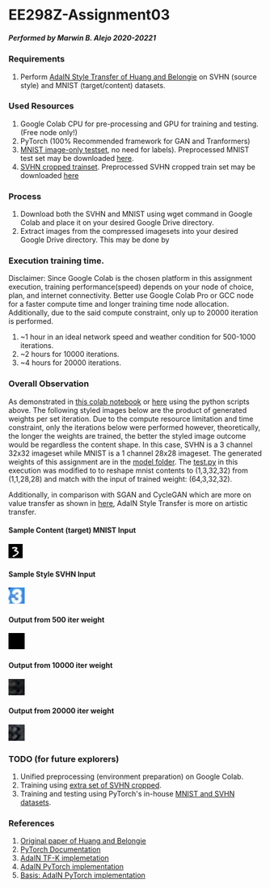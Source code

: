 # EE298Z-Assignment03
##### Performed by Marwin B. Alejo 2020-20221

### Requirements
1. Perform [AdaIN Style Transfer of Huang and Belongie](https://arxiv.org/abs/1703.06868) on SVHN (source style) and MNIST (target/content) datasets.

### Used Resources
1. Google Colab CPU for pre-processing and GPU for training and testing. (Free node only!)
2. PyTorch (100% Recommended framework for GAN and Tranformers)
3. [MNIST image-only testset](http://yann.lecun.com/exdb/mnist/t10k-images-idx3-ubyte.gz), no need for labels). Preprocessed MNIST test set may be downloaded [here](https://drive.google.com/drive/folders/11plhHR7DPpYEZGEHrg6Rc5h1hUM2Ipm9?usp=sharing).
4. [SVHN cropped trainset](http://ufldl.stanford.edu/housenumbers/train_32x32.mat). Preprocessed SVHN  cropped train set may be downloaded [here](https://drive.google.com/drive/folders/12h7VfLTQNhgzOaeux2OP0D4mM-f1MRIk?usp=sharing)

### Process
1. Download both the SVHN and MNIST using wget command in Google Colab and place it on your desired Google Drive directory.
2. Extract images from the compressed imagesets into your desired Google Drive directory. This may be done by 

### Execution training time.

Disclaimer: Since Google Colab is the chosen platform in this assignment execution, training performance(speed) depends on your node of choice, plan, and internet connectivity. Better use Google Colab Pro or GCC node for a faster compute time and longer training time node allocation. Additionally, due to the said  compute constraint, only up to 20000 iteration is performed.

1. ~1 hour in an ideal network speed and weather condition for 500-1000 iterations.<br>
2. ~2 hours for 10000 iterations. <br>
3. ~4 hours for 20000 iterations. <br>

### Overall Observation
As demonstrated in [this colab notebook](https://github.com/soymarwin/ee298z/blob/main/assignment03/EE298Z_Assignment03.ipynb) or [here](https://colab.research.google.com/drive/1WnAph025ctBbiHSibVFogHQZoSiyjlfA?usp=sharing) using the python scripts above. The following styled images below are the product of generated weights per set iteration. Due to the compute resource limitation and time constraint, only the iterations below were performed however, theoretically, the longer the weights are trained, the better the styled image outcome would be regardless the content shape. In this case, SVHN is a 3 channel 32x32 imageset while MNIST is a 1 channel 28x28 imageset. The generated weights of this assignment are in the [model folder](https://github.com/soymarwin/ee298z/blob/main/assignment03/model). The [test.py](https://github.com/soymarwin/ee298z/blob/main/assignment03/test.py) in this execution was modified to to reshape mnist contents to (1,3,32,32) from (1,1,28,28) and match with the input of trained weight: (64,3,32,32).

Additionally, in comparison with SGAN and CycleGAN which are more on value transfer as shown in [here](https://github.com/yunjey/mnist-svhn-transfer), AdaIN Style Transfer is more on artistic transfer.
<br>
#### Sample Content (target) MNIST Input
![sample_target.png](https://github.com/soymarwin/ee298z/blob/main/assignment03/sample_target.png)
<br>
#### Sample Style SVHN Input
![sample_style.png](https://github.com/soymarwin/ee298z/blob/main/assignment03/sample_style.png)
<br>
#### Output from 500 iter weight
![9999_stylized_09999_iter500.png](https://github.com/soymarwin/ee298z/blob/main/assignment03/styled_images/9999_stylized_09999_iter500.png)
<br>
#### Output from 10000 iter weight
![30_stylized_00003_iter10000.png](https://github.com/soymarwin/ee298z/blob/main/assignment03/styled_images/30_stylized_00003_iter10000.png)
<br>
#### Output from 20000 iter weight
![30_stylized_00003_iter20000.png](https://github.com/soymarwin/ee298z/blob/main/assignment03/styled_images/30_stylized_00003_iter20000.png)
<br>

### TODO (for future explorers)
1. Unified preprocessing (environment preparation) on Google Colab.
2. Training using [extra set of SVHN cropped](http://ufldl.stanford.edu/housenumbers/extra_32x32.mat). 
3. Training and testing using PyTorch's in-house [MNIST and SVHN datasets](https://pytorch.org/docs/stable/torchvision/datasets.html).

### References
1. [Original paper of Huang and Belongie](https://arxiv.org/abs/1703.06868)
2. [PyTorch Documentation](https://pytorch.org/docs/stable/index.html)
3. [AdaIN TF-K implemetation](https://github.com/ftokarev/tf-adain)
4. [AdaIN PyTorch implementation](https://github.com/naoto0804/pytorch-AdaIN)
5. [Basis: AdaIN PyTorch implementation](https://github.com/kukosmos/adain-pytorch-2019)